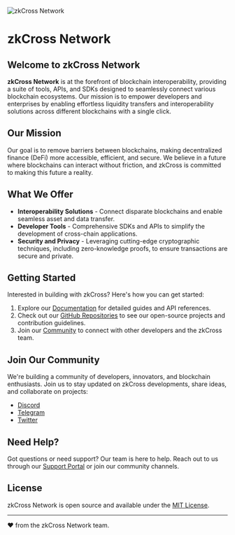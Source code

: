 ![zkCross Network](https://partisia.zkcross.network/partisia_icons/White-Horizontal.png)

# zkCross Network

## Welcome to zkCross Network

**zkCross Network** is at the forefront of blockchain interoperability, providing a suite of tools, APIs, and SDKs designed to seamlessly connect various blockchain ecosystems. Our mission is to empower developers and enterprises by enabling effortless liquidity transfers and interoperability solutions across different blockchains with a single click. 

## Our Mission

Our goal is to remove barriers between blockchains, making decentralized finance (DeFi) more accessible, efficient, and secure. We believe in a future where blockchains can interact without friction, and zkCross is committed to making this future a reality.

## What We Offer

- **Interoperability Solutions** - Connect disparate blockchains and enable seamless asset and data transfer.
- **Developer Tools** - Comprehensive SDKs and APIs to simplify the development of cross-chain applications.
- **Security and Privacy** - Leveraging cutting-edge cryptographic techniques, including zero-knowledge proofs, to ensure transactions are secure and private.

## Getting Started

Interested in building with zkCross? Here's how you can get started:

1. Explore our [Documentation](#) for detailed guides and API references.
2. Check out our [GitHub Repositories](#) to see our open-source projects and contribution guidelines.
3. Join our [Community](#) to connect with other developers and the zkCross team.

## Join Our Community

We're building a community of developers, innovators, and blockchain enthusiasts. Join us to stay updated on zkCross developments, share ideas, and collaborate on projects:

- [Discord](#)
- [Telegram](#)
- [Twitter](#)

## Need Help?

Got questions or need support? Our team is here to help. Reach out to us through our [Support Portal](#) or join our community channels.

## License

zkCross Network is open source and available under the [MIT License](LICENSE).

---

:heart: from the zkCross Network team.
